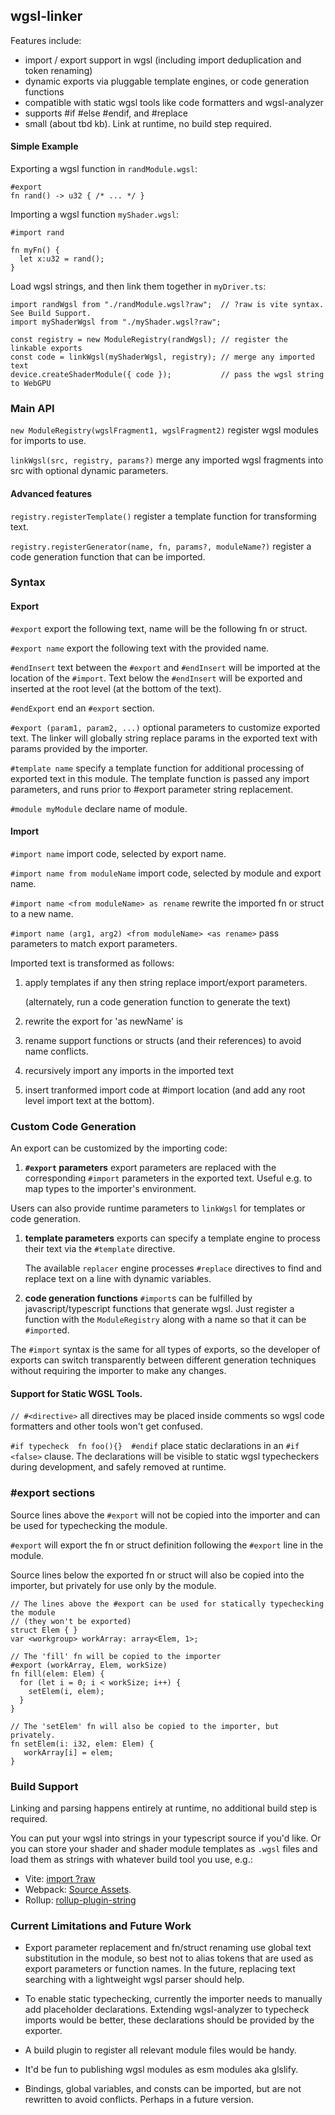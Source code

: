 ## wgsl-linker

Features include:

- import / export support in wgsl (including import deduplication and token renaming)
- dynamic exports via pluggable template engines, or code generation functions
- compatible with static wgsl tools like code formatters and wgsl-analyzer
- supports #if #else #endif, and #replace
- small (about tbd kb). Link at runtime, no build step required.

#### Simple Example

Exporting a wgsl function in `randModule.wgsl`:

```
#export
fn rand() -> u32 { /* ... */ }
```

Importing a wgsl function `myShader.wgsl`:

```
#import rand

fn myFn() {
  let x:u32 = rand();
}
```

Load wgsl strings, and then link them together in `myDriver.ts`:

```
import randWgsl from "./randModule.wgsl?raw";  // ?raw is vite syntax. See Build Support.
import myShaderWgsl from "./myShader.wgsl?raw";

const registry = new ModuleRegistry(randWgsl); // register the linkable exports
const code = linkWgsl(myShaderWgsl, registry); // merge any imported text
device.createShaderModule({ code });           // pass the wgsl string to WebGPU
```

### Main API

`new ModuleRegistry(wgslFragment1, wgslFragment2)` register wgsl modules for imports to use.

`linkWgsl(src, registry, params?)` merge any imported wgsl fragments into src with optional dynamic parameters.

#### Advanced features
`registry.registerTemplate()` register a template function for transforming text.

`registry.registerGenerator(name, fn, params?, moduleName?)` register a code generation function
that can be imported.

### Syntax

#### Export

`#export` export the following text, name will be the following fn or struct.

`#export name` export the following text with the provided name.

`#endInsert` text between the `#export` and `#endInsert` will be imported at the location
of the `#import`. Text below the `#endInsert` will be exported and inserted at the root level 
(at the bottom of the text).

`#endExport` end an `#export` section.

`#export (param1, param2, ...)` optional parameters to customize exported text.
The linker will globally string replace params in the exported text
with params provided by the importer.

`#template name` specify a template function for additional processing
of exported text in this module.
The template function is passed any import parameters,
and runs prior to #export parameter string replacement.

`#module myModule` declare name of module.

#### Import

`#import name` import code, selected by export name.

`#import name from moduleName` import code, selected by module and export name.

`#import name <from moduleName> as rename` rewrite the imported fn or struct to a new name.

`#import name (arg1, arg2) <from moduleName> <as rename>` pass parameters to
match export parameters.

Imported text is transformed as follows:

1. apply templates if any then string replace import/export parameters. 

    (alternately, run a code generation function to generate the text)

1. rewrite the export for 'as newName' is 
1. rename support functions or structs (and their references) to avoid name conflicts. 
1. recursively import any imports in the imported text
1. insert tranformed import code at #import location 
(and add any root level import text at the bottom).


### Custom Code Generation
An export can be customized by the importing code:
1. **`#export` parameters** export parameters are replaced with the corresponding `#import` parameters in the exported text. Useful e.g. to map types to the importer's environment.

Users can also provide runtime parameters to `linkWgsl` for templates or code generation.
1. **template parameters** exports can specify a template engine to process their text 
via the `#template` directive. 

    The available `replacer` engine processes `#replace` directives to find and replace text on a line with dynamic variables.
1. **code generation functions** `#import`s can be fulfilled by javascript/typescript 
functions that generate wgsl.
Just register a function with the `ModuleRegistry` along with a name so that it can be `#import`ed.

The `#import` syntax is the same for all types of exports, 
so the developer of exports can switch transparently between different generation techniques
without requiring the importer to make any changes.

#### Support for Static WGSL Tools.

`// #<directive>` all directives may be placed inside comments
so wgsl code formatters and other tools won't get confused.

`#if typecheck 
fn foo(){} 
#endif` place static declarations in an `#if <false>` clause. The declarations will be visible to static wgsl typecheckers during development, and safely removed at runtime.


### #export sections

Source lines above the `#export` will not be copied into the importer and can be used for typechecking
the module.

`#export` will export the fn or struct definition following the `#export` line
in the module.

Source lines below the exported fn or struct will also be copied into the importer,
but privately for use only by the module.

```
// The lines above the #export can be used for statically typechecking the module
// (they won't be exported)
struct Elem { }
var <workgroup> workArray: array<Elem, 1>;

// The 'fill' fn will be copied to the importer
#export (workArray, Elem, workSize)
fn fill(elem: Elem) {
  for (let i = 0; i < workSize; i++) {
    setElem(i, elem);
  }
}

// The 'setElem' fn will also be copied to the importer, but privately.
fn setElem(i: i32, elem: Elem) {
   workArray[i] = elem;
}
```


### Build Support

Linking and parsing happens entirely at runtime, no additional build step is required.

You can put your wgsl into strings in your typescript source if you'd like.
Or you can store your shader and shader module templates as `.wgsl` files and load
them as strings with whatever build tool you use, e.g.:

- Vite: [import ?raw](https://vitejs.dev/guide/assets#importing-asset-as-string)
- Webpack: [Source Assets](https://webpack.js.org/guides/asset-modules/).
- Rollup: [rollup-plugin-string](https://github.com/TrySound/rollup-plugin-string)

### Current Limitations and Future Work

- Export parameter replacement and fn/struct renaming use global text substitution
  in the module, so best not to alias tokens that are used as export parameters 
  or function names. In the future, replacing text searching with a lightweight 
  wgsl parser should help.

- To enable static typechecking,
  currently the importer needs to manually add placeholder declarations.
  Extending wgsl-analyzer to typecheck imports would be better, these declarations
  should be provided by the exporter.

- A build plugin to register all relevant module files would be handy.

- It'd be fun to publishing wgsl modules as esm modules aka glslify.

- Bindings, global variables, and consts can be imported, but are not rewritten to avoid conflicts.
  Perhaps in a future version.
